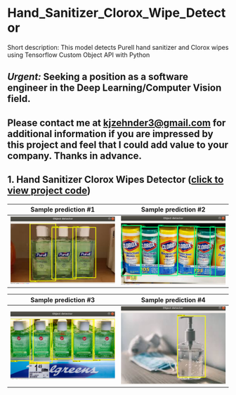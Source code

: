 # Hand_Sanitizer_Clorox_Wipe_Detector
Short description: This model detects Purell hand sanitizer and Clorox wipes using Tensorflow Custom Object API with Python

## ***Urgent:*** Seeking a position as a software engineer in the Deep Learning/Computer Vision field. 

## Please contact me at kjzehnder3@gmail.com for additional information if you are impressed by this project and feel that I could add value to your company. Thanks in advance.

## 1. Hand Sanitizer Clorox Wipes Detector ([click to view project code](SANITIZER/))

 Sample prediction #1      |  Sample prediction #2
:-------------------------:|:-------------------------:
![alt-text-1](docs/jpegs/sanitizer/usage2.png "title-1") | ![alt-text-2](docs/jpegs/sanitizer/usage1.png "title-2")

 Sample prediction #3      |  Sample prediction #4 
:-------------------------:|:-------------------------:
![alt-text-1](docs/jpegs/sanitizer/usage3.png "title-1") | ![alt-text-2](docs/jpegs/sanitizer/usage4.png "title-2")

